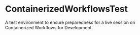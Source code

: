 # ContainerizedWorkflowsTest
A test environment to ensure preparedness for a live session on Containerized Workflows for Development
